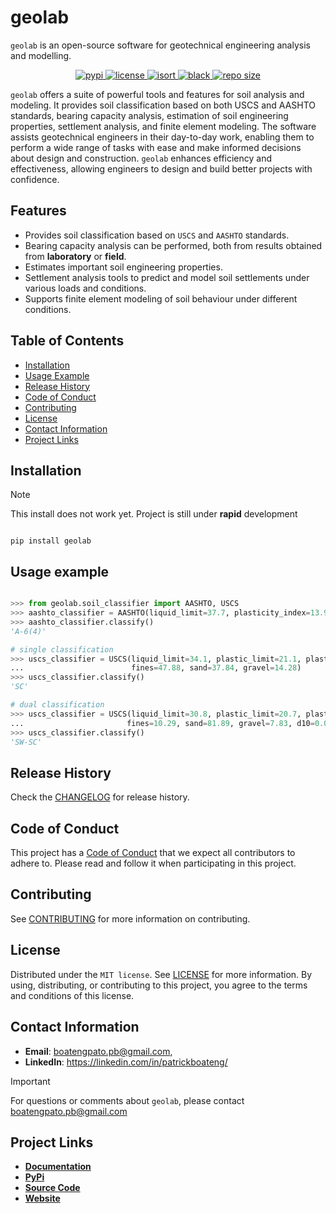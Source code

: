 # geolab

`geolab` is an open-source software for geotechnical engineering analysis and modelling.

<p align="center">
    <a href="https://pypi.org/user/Pato546/">
        <img src="https://img.shields.io/badge/PyPi-Pato546-blue?style=flat-square&logo=pypi&logoColor=white" alt="pypi">
    </a>
    <a href="">
        <img src="https://img.shields.io/pypi/l/geolab?style=flat-square" alt="license">
    </a>
    <a href="https://pycqa.github.io/isort/">
        <img src="https://img.shields.io/badge/%20imports-isort-%231674b1?style=flat-square&labelColor=ef8336" alt="isort">
    </a>
    <a href="https://github.com/psf/black">
        <img src="https://img.shields.io/badge/code%20style-black-000000.svg?style=flat-square" alt="black">
    </a>
    <a href="">
        <img src="https://img.shields.io/github/repo-size/patrickboateng/geolab?style=flat-square&labelColor=ef8336" alt="repo size">
    </a>
</p>

`geolab` offers a suite of powerful tools and features for soil analysis and
modeling. It provides soil classification based on both USCS and AASHTO
standards, bearing capacity analysis, estimation of soil engineering properties,
settlement analysis, and finite element modeling. The software assists
geotechnical engineers in their day-to-day work, enabling them to perform a wide
range of tasks with ease and make informed decisions about design and
construction. `geolab` enhances efficiency and effectiveness, allowing engineers
to design and build better projects with confidence.

## Features

- Provides soil classification based on `USCS` and `AASHTO` standards.
- Bearing capacity analysis can be performed, both from results obtained from
  **laboratory** or **field**.
- Estimates important soil engineering properties.
- Settlement analysis tools to predict and model soil settlements under various
  loads and conditions.
- Supports finite element modeling of soil behaviour under different conditions.

## Table of Contents

- [Installation](#installation)
- [Usage Example](#usage-example)
- [Release History](#release-history)
- [Code of Conduct](#code-of-conduct)
- [Contributing](#contributing)
- [License](#license)
- [Contact Information](#contact-information)
- [Project Links](#project-links)

## Installation

> [!NOTE]
> This install does not work yet. Project is still under **rapid** development

```shell

pip install geolab

```

## Usage example

```python

>>> from geolab.soil_classifier import AASHTO, USCS
>>> aashto_classifier = AASHTO(liquid_limit=37.7, plasticity_index=13.9, fines=47.44)
>>> aashto_classifier.classify()
'A-6(4)'

# single classification
>>> uscs_classifier = USCS(liquid_limit=34.1, plastic_limit=21.1, plasticity_index=13,
...                        fines=47.88, sand=37.84, gravel=14.28)
>>> uscs_classifier.classify()
'SC'

# dual classification
>>> uscs_classifier = USCS(liquid_limit=30.8, plastic_limit=20.7, plasticity_index=10.1,
...                       fines=10.29, sand=81.89, gravel=7.83, d10=0.07, d30=0.3, d60=0.8)
>>> uscs_classifier.classify()
'SW-SC'

```

## Release History

Check the [CHANGELOG](./CHANGELOG.md) for release history.

## Code of Conduct

This project has a [Code of Conduct](./CODE_OF_CONDUCT.md) that we expect all
contributors to adhere to. Please read and follow it when participating in this
project.

## Contributing

See [CONTRIBUTING](docs/CONTRIBUTING.md#how-to-contribute) for more information
on contributing.

## License

Distributed under the `MIT license`. See [LICENSE](./LICENSE.txt) for more
information. By using, distributing, or contributing to this project, you agree
to the terms and conditions of this license.

## Contact Information

- **Email**: <boatengpato.pb@gmail.com>,
- **LinkedIn**: <https://linkedin.com/in/patrickboateng/>

> [!IMPORTANT]
> For questions or comments about `geolab`, please contact <boatengpato.pb@gmail.com>

## Project Links

- [**Documentation**](https://)
- [**PyPi**](https://)
- [**Source Code**](https://github.com/patrickboateng/geolab/)
- [**Website**](https://)
